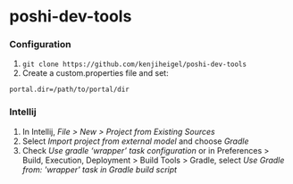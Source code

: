 # poshi-dev-tools

### Configuration
1. `git clone https://github.com/kenjiheigel/poshi-dev-tools`
2. Create a custom.properties file and set: 
```
portal.dir=/path/to/portal/dir
```
### Intellij
1. In Intellij, _File > New > Project from Existing Sources_ 
2. Select _Import project from external model_ and choose _Gradle_
3. Check _Use gradle ‘wrapper’ task configuration_ or in Preferences > Build, Execution, Deployment > Build Tools > Gradle, select _Use Gradle from: 'wrapper' task in Gradle build script_
